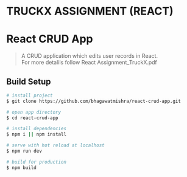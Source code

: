 
# TRUCKX ASSIGNMENT (REACT)
# React CRUD App

> A CRUD application which edits user records in React.  
> For more detalils follow React Assignment_TruckX.pdf
## Build Setup

```bash
# install project
$ git clone https://github.com/bhagawatmishra/react-crud-app.git

# open app directory
$ cd react-crud-app

# install dependencies
$ npm i || npm install

# serve with hot reload at localhost
$ npm run dev

# build for production
$ npm build
```

